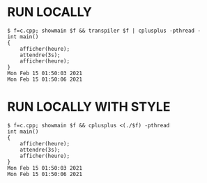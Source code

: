# RUN LOCALLY
```console
$ f=c.cpp; showmain $f && transpiler $f | cplusplus -pthread -
int main()
{
	afficher(heure);
	attendre(3s);
	afficher(heure);
}
Mon Feb 15 01:50:03 2021
Mon Feb 15 01:50:06 2021
```

# RUN LOCALLY WITH STYLE
```console
$ f=c.cpp; showmain $f && cplusplus <(./$f) -pthread
int main()
{
	afficher(heure);
	attendre(3s);
	afficher(heure);
}
Mon Feb 15 01:50:03 2021
Mon Feb 15 01:50:06 2021
```
